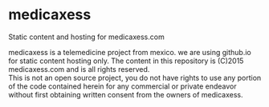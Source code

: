 # medicaxess
Static content and hosting for medicaxess.com

medicaxess is a telemedicine project from mexico.
we are using github.io for static content hosting only.
The content in this repository is (C)2015 medicaxess.com and is all rights reserved.  
This is not an open source project, you do not have rights to use any portion of the code contained herein 
for any commercial or private endeavor without first obtaining written consent from the owners of medicaxess.
